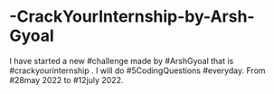 # -CrackYourInternship-by-Arsh-Gyoal
I have started a new #challenge made by #ArshGyoal that is  #crackyourinternship . I will do #5CodingQuestions #everyday. From #28may 2022 to #12july 2022.
